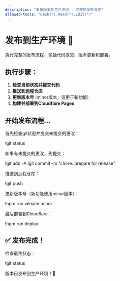 ```yaml
---
description: "发布版本到生产环境 - 完整的发布流程"
allowed-tools: "Bash(*),Read(*),Edit(*)"
---
```


# 发布到生产环境 🚀

执行完整的发布流程，包括代码提交、版本更新和部署。

## 执行步骤：

1. **检查当前状态并提交代码**
2. **推送到远程仓库** 
3. **更新版本号** (minor版本，适用于新功能)
4. **构建并部署到Cloudflare Pages**

## 开始发布流程...

首先检查git状态并提交未提交的更改：

!git status

如果有未提交的更改，先提交：

!git add -A
!git commit -m "chore: prepare for release"

推送到远程仓库：

!git push

更新版本号（新功能使用minor版本）：

!npm run version:minor

最后部署到Cloudflare：

!npm run deploy

## ✅ 发布完成！

检查最终状态：

!git status

版本已发布到生产环境！🎉